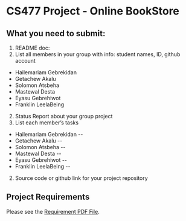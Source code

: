 # CS477 Project - Online BookStore

## What you need to submit:
1. README doc: 
  1. List all members in your group with info: student names, ID, github account
  - Hailemariam Gebrekidan
  - Getachew Akalu
  - Solomon Atsbeha
  - Mastewal Desta
  - Eyasu Gebrehiwot
  - Franklin LeelaBeing
  2. Status Report about your group project
  3. List each member’s tasks
  - Hailemariam Gebrekidan  --
  - Getachew Akalu  -- 
  - Solomon Atsbeha  --
  - Mastewal Desta  --
  - Eyasu Gebrehiwot  --
  - Franklin LeelaBeing  --  
2. Source code or github link for your project repository

## Project Requirements
Please see the [Requirement PDF File](https://github.com/bellaxing/cs477-project/blob/main/Project%20Requirements.pdf).
